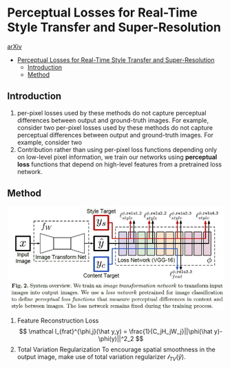 # Perceptual Losses for Real-Time Style Transfer and Super-Resolution
[arXiv](https://arxiv.org/abs/1603.08155)

<!-- toc orderedList:0 depthFrom:1 depthTo:6 -->

* [Perceptual Losses for Real-Time Style Transfer and Super-Resolution](#perceptual-losses-for-real-time-style-transfer-and-super-resolution)
  * [Introduction](#introduction)
  * [Method](#method)

<!-- tocstop -->

## Introduction
1. per-pixel losses used by these methods do not capture perceptual differences between output and ground-truth images. For example, consider two per-pixel losses used by these methods do not capture perceptual differences between output and ground-truth images. For example, consider two
2. Contribution
rather than using per-pixel loss functions depending only on low-level pixel information, we train our networks using **perceptual loss** functions that depend on high-level features from a pretrained loss network.

## Method
![framework](./.assets/framework.jpg)

1. Feature Reconstruction Loss
$$ \mathcal l_{frat}^{\phi,j}(\hat y,y) = \frac{1}{C_jH_jW_j}||\phi(\hat y)-\phi(y)||^2_2
$$
2. Total Variation Regularization
To encourage spatial smoothness in the output image,  make use of total variation regularizer $\mathcal l_{TV}(\hat y)$.

